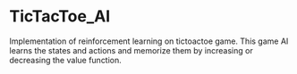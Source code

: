 # TicTacToe_AI
Implementation of reinforcement learning on tictoactoe game.
This game AI learns the states and actions and memorize them by increasing or decreasing the value function.

